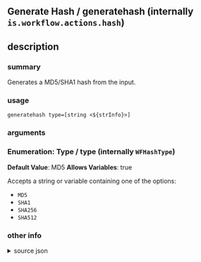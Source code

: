 
## Generate Hash / generatehash (internally `is.workflow.actions.hash`)



## description
### summary
Generates a MD5/SHA1 hash from the input.


### usage
`generatehash type=[string <${strInfo}>]`

### arguments
### Enumeration: Type / type (internally `WFHashType`)
**Default Value**: MD5
**Allows Variables**: true


Accepts a string 
or variable
containing one of the options:

- `MD5`
- `SHA1`
- `SHA256`
- `SHA512`

### other info

<details><summary>source json</summary>
```json
{
	"ActionClass": "WFGenerateHashAction",
	"ActionKeywords": [
		"crypto"
	],
	"Category": "Scripting",
	"CreationDate": "2015-01-11T06:00:00.000Z",
	"Description": {
		"DescriptionSummary": "Generates a MD5/SHA1 hash from the input."
	},
	"IconName": "Scripting.png",
	"Input": {
		"Multiple": true,
		"Required": true,
		"Types": [
			"WFGenericFileContentItem"
		]
	},
	"Name": "Generate Hash",
	"Output": {
		"Multiple": true,
		"OutputName": "Hash",
		"Types": [
			"NSString"
		]
	},
	"Parameters": [
		{
			"Class": "WFEnumerationParameter",
			"DefaultValue": "MD5",
			"Items": [
				"MD5",
				"SHA1",
				"SHA256",
				"SHA512"
			],
			"Key": "WFHashType",
			"Label": "Type"
		}
	],
	"Subcategory": "Files",
	"SuggestedNever": true
}
```
</details>
